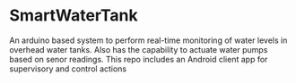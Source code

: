 # SmartWaterTank

An arduino based system to perform real-time monitoring of water levels in overhead water tanks.
Also has the capability to actuate water pumps based on senor readings. 
This repo includes an Android client app for supervisory and control actions
